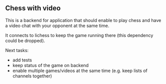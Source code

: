 ## Chess with video

This is a backend for application that should enable to play chess and have a video chat with your opponent at the same time.

It connects to lichess to keep the game running there (this dependency could be dropped).

Next tasks:

- add tests
- keep status of the game on backend
- enable multiple games/videos at the same time (e.g. keep lists of channels together)
